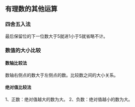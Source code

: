 ## 有理数的其他运算

### 四舍五入法
最后保留位的下一位数大于5就进1小于5就省略不计。

### 数值的大小比较

#### 数轴比较法
数轴右侧点的数大于左侧点的数。比较数之间的大小关系。

#### 绝对值比较法
1、正数：绝对值越大的数为大。
2、负数：绝对值越小的数为大。